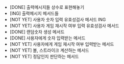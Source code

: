 - [DONE] 출력메시지들 상수로 표현해놓기
- [ING] 출력메시지 메서드들
- [NOT YET] 사용자 숫자 입력 유효성검사 메서드 ING
- [NOT YET] 사용자 게임 재시작 여부 입력 유효성검사 메서드
- [DONE] 랜덤숫자 생성 메서드
- [DONE] 사용자에게 숫자 입력받는 메서드 
- [NOT YET] 사용자에게 게임 재시작 여부 입력받는 메서드
- [NOT YET] 볼, 스트라이크 계산하는 메서드
- [NOT YET] 정답인지 판단하는 메서드